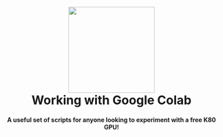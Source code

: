 <h1 align="center">
  <br>
  <a href="https://colab.research.google.com/"><img src=" Screen Shot 2018-10-15 at 12.05.30 PM.png" alt="" width="200"></a>
  <br>
  Working with Google Colab
  <br>
</h1>

<h4 align="center">A useful set of scripts for anyone looking to experiment with a free K80 GPU!</a></h4>
